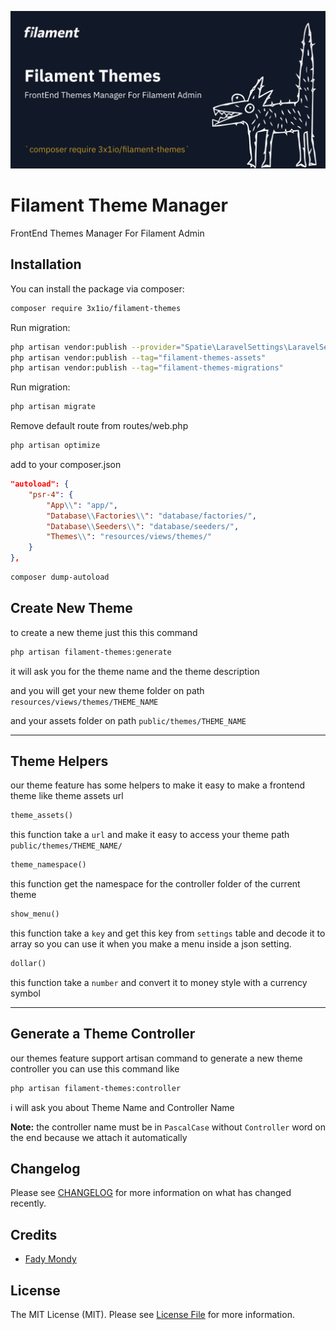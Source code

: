 ![Screenshot of Login](./art/screenshot.png)

# Filament Theme Manager

FrontEnd Themes Manager For Filament Admin

## Installation

You can install the package via composer:

```bash
composer require 3x1io/filament-themes
```

Run migration:

```bash
php artisan vendor:publish --provider="Spatie\LaravelSettings\LaravelSettingsServiceProvider" --tag="migrations"
php artisan vendor:publish --tag="filament-themes-assets"
php artisan vendor:publish --tag="filament-themes-migrations"
```

Run migration:

```bash
php artisan migrate
```

Remove default route from routes/web.php

```bash
php artisan optimize
```

add to your composer.json

```json
"autoload": {
    "psr-4": {
        "App\\": "app/",
        "Database\\Factories\\": "database/factories/",
        "Database\\Seeders\\": "database/seeders/",
        "Themes\\": "resources/views/themes/"
    }
},
```

```bash
composer dump-autoload
```

## Create New Theme

to create a new theme just this this command

```bash
php artisan filament-themes:generate
```

it will ask you for the theme name and the theme description

and you will get your new theme folder on path `resources/views/themes/THEME_NAME`

and your assets folder on path `public/themes/THEME_NAME`

<hr>

## Theme Helpers

our theme feature has some helpers to make it easy to make a frontend theme like theme assets url

```php
theme_assets()
```

this function take a `url` and make it easy to access your theme path `public/themes/THEME_NAME/`

```php
theme_namespace()
```

this function get the namespace for the controller folder of the current theme

```php
show_menu()
```

this function take a `key` and get this key from `settings` table and decode it to array so you can use it when you make a menu inside a json setting.

```php
dollar()
```

this function take a `number` and convert it to money style with a currency symbol

<hr>

## Generate a Theme Controller

our themes feature support artisan command to generate a new theme controller you can use this command like

```bash
php artisan filament-themes:controller
```

i will ask you about Theme Name and Controller Name

**Note:** the controller name must be in `PascalCase` without `Controller` word on the end because we attach it automatically

## Changelog

Please see [CHANGELOG](CHANGELOG.md) for more information on what has changed recently.

## Credits

- [Fady Mondy](https://github.com/3x1io)

## License

The MIT License (MIT). Please see [License File](LICENSE.md) for more information.
